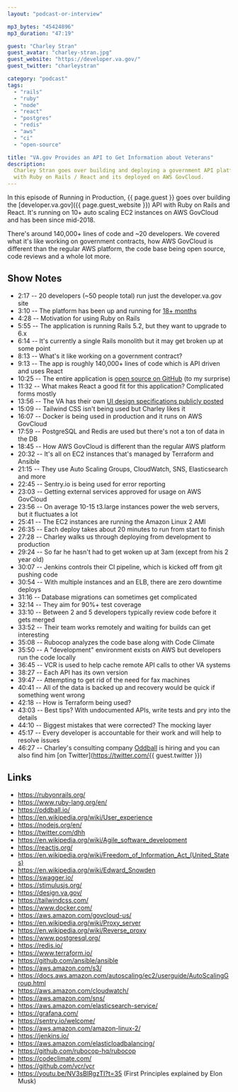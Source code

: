 ```yaml
---
layout: "podcast-or-interview"

mp3_bytes: "45424896"
mp3_duration: "47:19"

guest: "Charley Stran"
guest_avatar: "charley-stran.jpg"
guest_website: "https://developer.va.gov/"
guest_twitter: "charleystran"

category: "podcast"
tags:
  - "rails"
  - "ruby"
  - "node"
  - "react"
  - "postgres"
  - "redis"
  - "aws"
  - "ci"
  - "open-source"

title: "VA.gov Provides an API to Get Information about Veterans"
description:
  Charley Stran goes over building and deploying a government API platform
  with Ruby on Rails / React and its deployed on AWS GovCloud.
---
```


In this episode of Running in Production, {{ page.guest }} goes over building
the [developer.va.gov]({{ page.guest_website }}) API with Ruby on Rails and
React. It's running on 10+ auto scaling EC2 instances on AWS GovCloud and has
been since mid-2018.

There's around 140,000+ lines of code and ~20 developers. We covered what it's
like working on government contracts, how AWS GovCloud is different than the
regular AWS platform, the code base being open source, code reviews and a whole
lot more.

## Show Notes

- 2:17 -- 20 developers (~50 people total) run just the developer.va.gov site
- 3:10 -- The platform has been up and running for [18+ months](https://www.youtube.com/watch?v=GZgw7QyUSi0)
- 4:28 -- Motivation for using Ruby on Rails
- 5:55 -- The application is running Rails 5.2, but they want to upgrade to 6.x
- 6:14 -- It's currently a single Rails monolith but it may get broken up at some point
- 8:13 -- What's it like working on a government contract?
- 9:13 -- The app is roughly 140,000+ lines of code which is API driven and uses React
- 10:25 -- The entire application is [open source on GitHub](https://github.com/department-of-veterans-affairs/vets-api) (to my surprise)
- 11:32 -- What makes React a good fit for this application? Complicated forms mostly
- 13:56 -- The VA has their own [UI design specifications publicly posted](https://design.va.gov/)
- 15:09 -- Tailwind CSS isn't being used but Charley likes it
- 16:07 -- Docker is being used in production and it runs on AWS GovCloud
- 17:59 -- PostgreSQL and Redis are used but there's not a ton of data in the DB
- 18:45 -- How AWS GovCloud is different than the regular AWS platform
- 20:32 -- It's all on EC2 instances that's managed by Terraform and Ansible
- 21:15 -- They use Auto Scaling Groups, CloudWatch, SNS, Elasticsearch and more
- 22:45 -- Sentry.io is being used for error reporting
- 23:03 -- Getting external services approved for usage on AWS GovCloud
- 23:56 -- On average 10-15 t3.large instances power the web servers, but it fluctuates a lot
- 25:41 -- The EC2 instances are running the Amazon Linux 2 AMI
- 26:35 -- Each deploy takes about 20 minutes to run from start to finish
- 27:28 -- Charley walks us through deploying from development to production
- 29:24 -- So far he hasn't had to get woken up at 3am (except from his 2 year old)
- 30:07 -- Jenkins controls their CI pipeline, which is kicked off from git pushing code
- 30:54 -- With multiple instances and an ELB, there are zero downtime deploys
- 31:16 -- Database migrations can sometimes get complicated
- 32:14 -- They aim for 90%+ test coverage
- 33:10 -- Between 2 and 5 developers typically review code before it gets merged
- 33:52 -- Their team works remotely and waiting for builds can get interesting
- 35:08 -- Rubocop analyzes the code base along with Code Climate
- 35:50 -- A "development" environment exists on AWS but developers run the code locally
- 36:45 -- VCR is used to help cache remote API calls to other VA systems
- 38:27 -- Each API has its own version
- 39:47 -- Attempting to get rid of the need for fax machines
- 40:41 -- All of the data is backed up and recovery would be quick if something went wrong
- 42:18 -- How is Terraform being used?
- 43:03 -- Best tips? With undocumented APIs, write tests and pry into the details
- 44:10 -- Biggest mistakes that were corrected? The mocking layer
- 45:17 -- Every developer is accountable for their work and will help to resolve issues
- 46:27 -- Charley's consulting company [Oddball](https://oddball.io/) is hiring and you can also find him [on Twitter](https://twitter.com/{{ guest.twitter }})

## Links

- <https://rubyonrails.org/>
- <https://www.ruby-lang.org/en/>
- <https://oddball.io/>
- <https://en.wikipedia.org/wiki/User_experience>
- <https://nodejs.org/en/>
- <https://twitter.com/dhh>
- <https://en.wikipedia.org/wiki/Agile_software_development>
- <https://reactjs.org/>
- <https://en.wikipedia.org/wiki/Freedom_of_Information_Act_(United_States)>
- <https://en.wikipedia.org/wiki/Edward_Snowden>
- <https://swagger.io/>
- <https://stimulusjs.org/>
- <https://design.va.gov/>
- <https://tailwindcss.com/>
- <https://www.docker.com/>
- <https://aws.amazon.com/govcloud-us/>
- <https://en.wikipedia.org/wiki/Proxy_server>
- <https://en.wikipedia.org/wiki/Reverse_proxy>
- <https://www.postgresql.org/>
- <https://redis.io/>
- <https://www.terraform.io/>
- <https://github.com/ansible/ansible>
- <https://aws.amazon.com/s3/>
- <https://docs.aws.amazon.com/autoscaling/ec2/userguide/AutoScalingGroup.html>
- <https://aws.amazon.com/cloudwatch/>
- <https://aws.amazon.com/sns/>
- <https://aws.amazon.com/elasticsearch-service/>
- <https://grafana.com/>
- <https://sentry.io/welcome/>
- <https://aws.amazon.com/amazon-linux-2/>
- <https://jenkins.io/>
- <https://aws.amazon.com/elasticloadbalancing/>
- <https://github.com/rubocop-hq/rubocop>
- <https://codeclimate.com/>
- <https://github.com/vcr/vcr>
- <https://youtu.be/NV3sBlRgzTI?t=35> (First Principles explained by Elon Musk)
